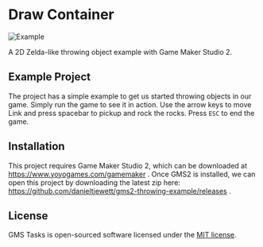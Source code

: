 # Draw Container

![Example](https://github.com/danieltjewett/gms2-throwing-example/blob/master/image2.png "Example")

A 2D Zelda-like throwing object example with Game Maker Studio 2.

## Example Project

The project has a simple example to get us started throwing objects in our game.  Simply run the game to see it in action.  Use the arrow keys to move Link and press spacebar to pickup and rock the rocks.  Press `ESC` to end the game.

## Installation

This project requires Game Maker Studio 2, which can be downloaded at https://www.yoyogames.com/gamemaker .  Once GMS2 is installed, we can open this project by downloading the latest zip here: https://github.com/danieltjewett/gms2-throwing-example/releases .

## License

GMS Tasks is open-sourced software licensed under the [MIT license](http://opensource.org/licenses/MIT).